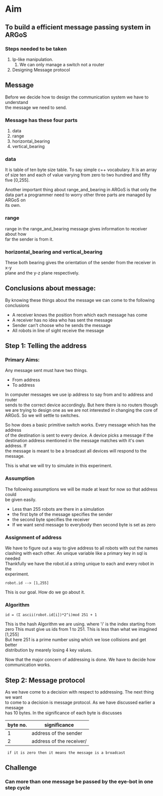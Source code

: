# Aim
## To build a efficient message passing system in ARGoS

### Steps needed to be taken

1. Ip-like manipulation.
    1. We can only manage a switch not a router
2. Designing Message protocol

## Message

 Before we decide how to design the communication system we have to understand  
 the message we need to send.  

### Message has these four parts
1. data
2. range
3. horizontal_bearing
4. vertical_bearing  

### data  

It is table of ten byte size table. To say simple c++ vocabulary. It is an
array of size ten and each of value varying from zero to two hundred and fifty  
five [0,255].

Another important thing about range_and_bearing in ARGoS is that only the  
data part a programmer need to worry other three parts are managed by ARGoS on  
its own.

### range

range in the range_and_bearing message gives information to receiver about how  
far the sender is from it.

### horizontal_bearing and vertical_bearing

These both bearing gives the orientation of the sender from the receiver in x-y  
plane and the y-z plane respectively.

## Conclusions about message:

By knowing these things about the message we can come to the following conclusions  
- A receiver knows the position from which each message has come
- A receiver has no idea who has sent the message
- Sender can't choose who he sends the message
- All robots in line of sight receive the message


## Step 1: Telling the address

### Primary Aims:

Any message sent must have two things.
- From address
- To address

In computer messages we use ip address to say from and to address and router  
sends to the correct device accordingly. But here there is no routers though  
we are trying to design one as we are not interested in changing the core of  
ARGoS. So we will settle to switches.

So how does a basic primitive switch works. Every message which has the address  
of the destination is sent to every device. A device picks a message if the  
destination address mentioned in the message matches with it's own address. If  
the message is meant to be a broadcast all devices will respond to the message.

This is what we will try to simulate in this experiment.


### Assumption

The following assumptions we will be made at least for now so that address could  
be given easily.

- Less than 255 robots are there in a simulation
- the first byte of the message specifies the sender
- the second byte specifies the receiver
- If we want send message to everybody then second byte is set as zero

### Assignment of address

We have to figure out a way to give address to all robots with out the names  
clashing with each other. An unique variable like a primary key in sql is needed  
Thankfully we have the robot.id a string unique to each and every robot in the  
experiment.

`robot.id --> [1,255]`

This is our goal. How do we go about it.

### Algorithm
```
id = (Σ ascii(robot.id[i])*2^i)mod 251 + 1

```

This is the hash Algorithm we are using. where 'i' is the index starting from zero
This must give us ids from 1 to 251. This is less than what we imagined [1,255]  
But here 251 is a prime number using which we lose collisions and get better  
distribution by mearely losing 4 key values.

Now that the major concern of addressing is done. We have to decide how  
communication works.

## Step 2: Message protocol

As we have come to a decision with respect to addressing. The next thing we want  
to come to a decision is message protocol. As we have discussed earlier a message  
has 10 bytes. In the significance of each byte is discusses

byte no. | significance
--- | ---
1 | address of the sender
2 | address of the receiver/
     if it is zero then it means the message is a broadcast

## Challenge
### Can more than one message be passed by the eye-bot in one step cycle
